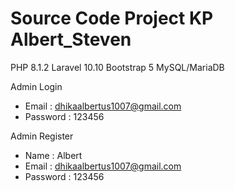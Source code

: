 # Source Code Project KP Albert_Steven
PHP 8.1.2
Laravel 10.10
Bootstrap 5
MySQL/MariaDB

Admin Login 
- Email : dhikaalbertus1007@gmail.com
- Password : 123456
  
Admin Register 
- Name : Albert
- Email : dhikaalbertus1007@gmail.com
- Password : 123456